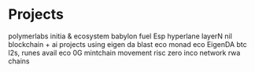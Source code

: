# Projects
polymerlabs
initia & ecosystem
babylon
fuel
Esp
hyperlane
layerN
nil
blockchain + ai
projects using eigen da
blast eco
monad eco
EigenDA
btc l2s, runes
avail eco
0G
mintchain
movement
risc zero
inco network
rwa chains
